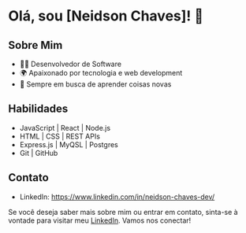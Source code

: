 # Olá, sou [Neidson Chaves]! 👋

## Sobre Mim
- 👩‍💻 Desenvolvedor de Software
- 🌍 Apaixonado por tecnologia e web development
- 🚀 Sempre em busca de aprender coisas novas

## Habilidades
- JavaScript | React | Node.js
- HTML | CSS | REST APIs
- Express.js | MyQSL | Postgres
- Git | GitHub

## Contato
- LinkedIn: https://www.linkedin.com/in/neidson-chaves-dev/


Se você deseja saber mais sobre mim ou entrar em contato, sinta-se à vontade para visitar meu [LinkedIn](https://www.linkedin.com/in/neidson-chaves-dev/). Vamos nos conectar!
